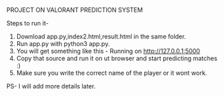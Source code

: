 
PROJECT ON VALORANT PREDICTION SYSTEM

Steps to run it-

1. Download app.py,index2.html,result.html in the same folder.
2. Run app.py with python3 app.py.
3. You will get something like this -  Running on http://127.0.0.1:5000
4. Copy that source and run it on ut browser and start predicting matches :)
5. Make sure you write the correct name of the player or it wont work.


PS- I will add more details later.
